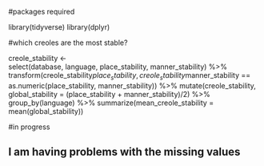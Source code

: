 #packages required

library(tidyverse)
library(dplyr)

#which creoles are the most stable?

creole_stability <-  
  select(database, language, place_stability, manner_stability) %>% 
  transform(creole_stability$place_stability, creole_stability$manner_stability 
            == as.numeric(place_stability, manner_stability)) %>% 
  mutate(creole_stability, global_stability = (place_stability + manner_stability)/2) %>% 
  group_by(language) %>%
  summarize(mean_creole_stability = mean(global_stability))
  
  #in progress
  ## I am having problems with the missing values

